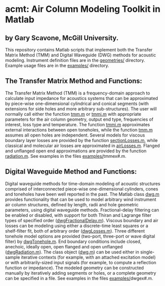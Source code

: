 # acmt: Air Column Modeling Toolkit in Matlab
## by Gary Scavone, McGill University.

This repository contains Matlab scripts that implement both the Transfer Matrix Method (TMM) and Digital Waveguide (DWG) methods for acoustic modeling. Instrument definition files are in the [geometries/](geometries) directory. Example usage files are in the [examples/](examples) directory.

## The Transfer Matrix Method and Functions:
The Transfer Matrix Method (TMM) is a frequency-domain approach to calculate input impedance for acoustics systems that can be approximated by piece-wise one-dimensional cylindrical and conical segments (with extensions for side holes and more arbitrary sub-structures). The user will normally call either the function [tmm.m](tmm.m) or [tmmi.m](tmmi.m) with appropriate parameters for the air column geometry, output end type, frequencies of interest, loss type and temperature. The function [tmmi.m](tmmi.m) approximates external interactions between open toneholes, while the function [tmm.m](tmm.m) assumes all open holes are independent. Several models for viscous boundary layer losses are provided by the function [sectionLosses.m](sectionLosses.m), while classical and molecular air losses are approximated in [airLosses.m](airLosses.m). Flanged and unflanged open end approximations are provided by the function [radiation.m](radiation.m). See examples in the files [examples/](examples)tmmex#.m.

## Digital Waveguide Method and Functions:
Digital waveguide methods for time-domain modeling of acoustic structures comprised of interconnected piece-wise one-dimensional cylinders, cones and toneholes have been well reported in the past. The Matlab class [dwg.m](dwg.m) provides functionality that can be used to model arbitrary wind instrument air column structures, defined by length, radii and hole geometric parameters, using digital waveguide methods. Fractional-delay filtering can be enabled or disabled, with support for both Thiran and Lagrange filter types of specified order ([dwgFractionalDelay.m](dwgFractionalDelay.m)). Viscous boundary and air losses can be modeling using either a discrete-time least squares or a shelf-filter fit, both of arbitrary order ([dwgLosses.m](dwgLosses.m)). Three different tonehole model options are provided (two-port, three-port or wave digital filter) by [dwgTonehole.m](dwgTonehole.m). End boundary conditions include closed, anechoic, ideally open, open flanged and open unflanged ([dwgRadiation.m](dwgRadiation.m)). The class object ([dwg.m](dwg.m)) can be used either in single-sample iterative contexts (for example, with an attached excitation model) or with arbitrarily-sized input signals (for example, to compute a reflection function or impedance). The modeled geometry can be constructed manually by iteratively adding segments or holes, or a complete geometry can be specified in a file. See examples in the files [examples/](examples)dwgex#.m.
